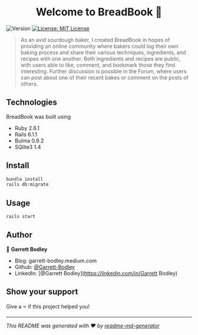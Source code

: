 <h1 align="center">Welcome to BreadBook 👋</h1>
<p>
  <img alt="Version" src="https://img.shields.io/badge/version-0.1.0-blue.svg?cacheSeconds=2592000" />
  <a href="#" target="_blank">
    <img alt="License: MIT License" src="https://img.shields.io/badge/License-MIT License-yellow.svg" />
  </a>
</p>

> As an avid sourdough baker, I created BreadBook in hopes of providing an online community where bakers could log their own baking process and share their various techniques, ingredients, and recipes with one another. Both ingredients and recipes are public, with users able to like, comment, and bookmark those they find interesting. Further discussion is possible in the Forum, where users can post about one of their recent bakes or comment on the posts of others.

## Technologies

BreadBook was built using
* Ruby 2.6.1
* Rails 6.1.1
* Bulma 0.9.2
* SQlite3 1.4

## Install

```sh
bundle install
rails db:migrate
```

## Usage

```sh
rails start
```

## Author

👤 **Garrett Bodley**

* Blog: garrett-bodley.medium.com
* Github: [@Garrett-Bodley](https://github.com/Garrett-Bodley)
* LinkedIn: [@Garrett Bodley](https://linkedin.com/in/Garrett Bodley)

## Show your support

Give a ⭐️ if this project helped you!

***
_This README was generated with ❤️ by [readme-md-generator](https://github.com/kefranabg/readme-md-generator)_